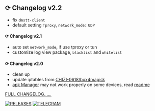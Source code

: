 ## ⟳ Changelog v2.2
- fix `dnstt-client`
- default setting `Tproxy`, `network_mode:` `UDP`

#### ⟳ Changelog v2.1
- auto set `network_mode`, if use tproxy or tun
- customize log view package, `blacklist` and `whitelist`

#### ⟳ Changelog v2.0
- clean up
- update iptables from [CHIZI-0618/box4magisk](https://github.com/CHIZI-0618/box4magisk)
- [apk Manager](https://github.com/taamarin/ClashforMagisk/releases/download/v2.1/CFM_Manager-1.6.4.80.apk) may not work properly on some devices, read [readme](https://github.com/taamarin/ClashforMagisk/blob/master/README.md)

[FULL CHANGELOG......](https://github.com/taamarin/ClashforMagisk/releases)

[![RELEASES](https://img.shields.io/github/downloads/taamarin/ClashforMagisk/total.svg)](https://github.com/taamarin/ClashforMagisk/releases)
[![TELEGRAM](https://img.shields.io/badge/Telegram%20-Join%20Channel%20-blue)](https://t.me/nothing_taamarin)
